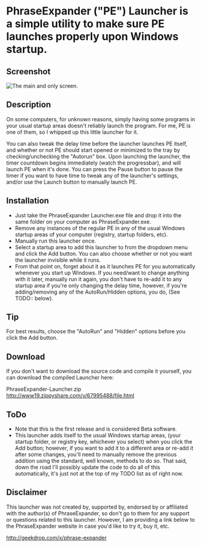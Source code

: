 # PhraseExpander ("PE") Launcher is a simple utility to make sure PE launches properly upon Windows startup. #

## Screenshot ##
![The main and only screen.](http://i.imgur.com/xx23lDq.png)

## Description ##
On some computers, for unknown reasons, simply having some programs in your usual startup areas doesn't reliably launch the program. For me, PE is one of them, so I whipped up this little launcher for it.

You can also tweak the delay time before the launcher launches PE itself, and whether or not PE should start opened or minimized to the tray by checking/unchecking the "Autorun" box. Upon launching the launcher, the timer countdown begins immediately (watch the progressbar), and will launch PE when it's done. You can press the Pause button to pause the timer if you want to have time to tweak any of the launcher's settings, and/or use the Launch button to manually launch PE.

## Installation ##
* Just take the PhraseExpander Launcher.exe file and drop it into the same folder on your computer as PhraseExpander.exe.
* Remove any instances of the regular PE in any of the usual Windows startup areas of your computer (registry, startup folders, etc).
* Manually run this launcher once.
* Select a startup area to add this launcher to from the dropdown menu and click the Add button. You can also choose whether or not you want the launcher invisible while it runs.
* From that point on, forget about it as it launches PE for you automatically whenever you start up Windows. If you need/want to change anything with it later, manually run it again, you don't have to re-add it to any startup area if you're only changing the delay time, however, if you're adding/removing any of the AutoRun/Hidden options, you do, (See TODO:: below).

## Tip ##
For best results, choose the "AutoRun" and "Hidden" options before you click the Add button.

## Download ##
If you don't want to download the source code and compile it yourself, you can download the compiled Launcher here:

PhraseExpander-Launcher.zip
http://www19.zippyshare.com/v/67995488/file.html

## ToDo ##
* Note that this is the first release and is considered Beta software.
* This launcher adds itself to the usual Windows startup areas, (your startup folder, or registry key, whichever you select) when you click the Add button; however, if you want to add it to a different area or re-add it after some changes, you'll need to manually remove the previous addition using the standard, well known, methods to do so. That said, down the road I'll possibly update the code to do all of this automatically, it's just not at the top of my TODO list as of right now.

## Disclaimer ##
This launcher was not created by, supported by, endorsed by or affiliated with the author(s) of PhraseExpander, so don't go to them for any support or questions related to this launcher. However, I am providing a link below to the PhraseExpander website in case you'd like to try it, buy it, etc.

http://geekdrop.com/x/phrase-expander

